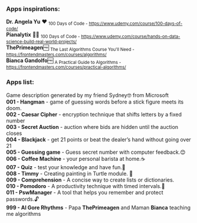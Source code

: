 ### Apps inspirations:
**Dr. Angela Yu** ❤ 	<sub>100 Days of Code  - https://www.udemy.com/course/100-days-of-code/</sub>\
**Pianalytix** 🐱‍👤   <sub>100 Days of Code  - https://www.udemy.com/course/hands-on-data-science-build-real-world-projects/</sub>\
**ThePrimeagen**🆓   <sub>The Last Algorithms Course You'll Need  - https://frontendmasters.com/courses/algorithms/</sub>\
**Bianca Gandolfo**🆓   <sub>A Practical Guide to Algorithms  - https://frontendmasters.com/courses/practical-algorithms/</sub>

### Apps list:
Game description generated by my friend Sydney🤓 from Microsoft\
**001 - Hangman** - game of guessing words before a stick figure meets its doom.\
**002 - Caesar Cipher** - encryption technique that shifts letters by a fixed number\
**003 - Secret Auction** - auction where bids are hidden until the auction closes\
**004 - Blackjack** -  get 21 points or beat the dealer’s hand without going over 21\
**005 - Guessing game** -  Guess secret number with computer feedback.😊\
**006 - Coffee Machine** -  your personal barista at home.☕\
**007 - Quiz** - test your knowledge and have fun.🧠\
**008 - Timmy** - Creating painting in Turtle module. 🎨\
**009 - Comprehension** - A concise way to create lists or dictionaries.\
**010 - Pomodoro** - A productivity technique with timed intervals.🍅\
**011 - PswManager** - A tool that helps you remember and protect passwords.🔓\
**999 - Al Gore Rhythms** - Papa **ThePrimeagen** and Maman **Bianca** teaching me algorithms